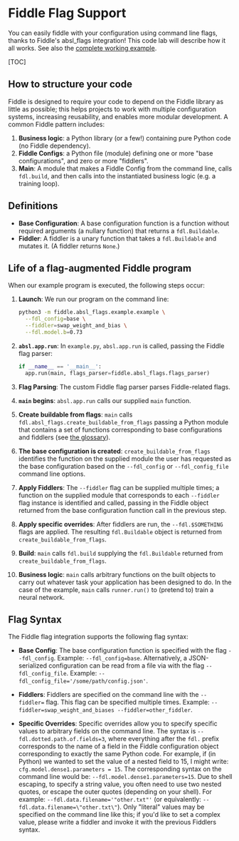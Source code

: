# Fiddle Flag Support

<!--#include file="google/flags_code_lab_header.md"-->

You can easily fiddle with your configuration using command line flags, thanks
to Fiddle's absl_flags integration! This code lab will describe how it all
works. See also the [complete working example][example].

[example]: http://github.com/google/fiddle/tree/main/fiddle/absl_flags/example

[TOC]

## How to structure your code

Fiddle is designed to require your code to depend on the Fiddle library as
little as possible; this helps projects to work with multiple configuration
systems, increasing reusability, and enables more modular development. A common
Fiddle pattern includes:

1.  **Business logic**: a Python library (or a few!) containing pure Python code
    (no Fiddle dependency).
2.  **Fiddle Configs**: a Python file (module) defining one or more "base
    configurations", and zero or more "fiddlers".
3.  **Main**: A module that makes a Fiddle Config from the command line, calls
    `fdl.build`, and then calls into the instantiated business logic (e.g. a
    training loop).

## Definitions

-   **Base Configuration**: A base configuration function is a function without
    required arguments (a nullary function) that returns a `fdl.Buildable`.
-   **Fiddler**: A fiddler is a unary function that takes a `fdl.Buildable` and
    mutates it. (A fiddler returns `None`.)

## Life of a flag-augmented Fiddle program

When our example program is executed, the following steps occur:

1.  **Launch**: We run our program on the command line:

    ```sh
    python3 -m fiddle.absl_flags.example.example \
      --fdl_config=base \
      --fiddler=swap_weight_and_bias \
      --fdl.model.b=0.73
    ```

2.  **`absl.app.run`**: In `example.py`, `absl.app.run` is called, passing the
    Fiddle flag parser:

    ```py
    if __name__ == '__main__':
      app.run(main, flags_parser=fiddle.absl_flags.flags_parser)
    ```

3.  **Flag Parsing**: The custom Fiddle flag parser parses Fiddle-related flags.

4.  **`main` begins**: `absl.app.run` calls our supplied `main` function.

5.  **Create buildable from flags**: `main` calls
    `fdl.absl_flags.create_buildable_from_flags` passing a Python module that
    contains a set of functions corresponding to base configurations and
    fiddlers (see [the glossary](#definitions)).

6.  **The base configuration is created**: `create_buildable_from_flags`
    identifies the function on the supplied module the user has requested as the
    base configuration based on the `--fdl_config` or `--fdl_config_file`
    command line options.

7.  **Apply Fiddlers**: The `--fiddler` flag can be supplied multiple times; a
    function on the supplied module that corresponds to each `--fiddler` flag
    instance is identified and called, passing in the Fiddle object returned
    from the base configuration function call in the previous step.

8.  **Apply specific overrides**: After fiddlers are run, the `--fdl.$SOMETHING`
    flags are applied. The resulting `fdl.Buildable` object is returned from
    `create_buildable_from_flags`.

9.  **Build**: `main` calls `fdl.build` supplying the `fdl.Buildable` returned
    from `create_buildable_from_flags`.

10. **Business logic**: `main` calls arbitrary functions on the built objects to
    carry out whatever task your application has been designed to do. In the
    case of the example, `main` calls `runner.run()` to (pretend to) train a
    neural network.

## Flag Syntax

The Fiddle flag integration supports the following flag syntax:

-   **Base Config**: The base configuration function is specified with the flag
    `--fdl_config`. Example: `--fdl_config=base`. Alternatively, a
    JSON-serialized configuration can be read from a file via with the flag
    `--fdl_config_file`. Example: `--fdl_config_file='/some/path/config.json'`.

-   **Fiddlers**: Fiddlers are specified on the command line with the
    `--fiddler=` flag. This flag can be specified multiple times. Example:
    `--fiddler=swap_weight_and_biases --fiddler=other_fiddler`.

-   **Specific Overrides**: Specific overrides allow you to specify specific
    values to arbitrary fields on the command line. The syntax is
    `--fdl.dotted.path.of.fields=3`, where everything after the `fdl.` prefix
    corresponds to the name of a field in the Fiddle configuration object
    corresponding to exactly the same Python code. For example, if (in Python)
    we wanted to set the value of a nested field to 15, I might write:
    `cfg.model.dense1.parameters = 15`. The corresponding syntax on the command
    line would be: `--fdl.model.dense1.parameters=15`. Due to shell escaping, to
    specify a string value, you often need to use two nested quotes, or escape
    the outer quotes (depending on your shell). For example:
    `--fdl.data.filename='"other.txt"'` (or equivalently:
    `--fdl.data.filename=\"other.txt\"`). Only "literal" values may be specified
    on the command line like this; if you'd like to set a complex value, please
    write a fiddler and invoke it with the previous Fiddlers syntax.
